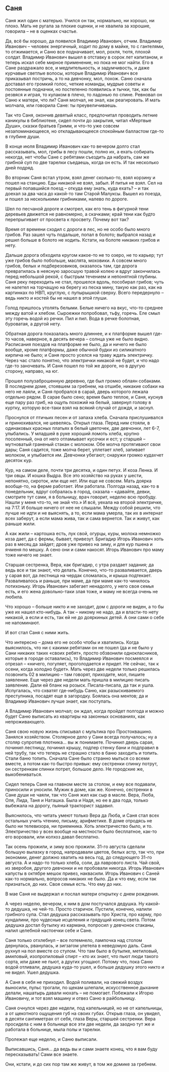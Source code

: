 ## Саня


Саня жил один с матерью. Учился он так, нормально, ни хорошо, ни плохо. Мать не ругала за плохие оценки, и не хвалила за хорошие, говорила – не в оценках счастье.

Да, всё бы хорошо, да появился Владимир Иванович, отчим. Владимир Иванович – человек энергичный, ходит по дому в майке, то с гантелями, то отжимается, и Саню все подначивает, мол, рохля, тютя, плохой солдат. Владимир Иванович вышел в отставку в сорок лет капитаном, и теперь искал себе мирное применение, но пока не мог найти. Его в Сане раздражало все, и медлительность, и задумчивость, и даже курчавые светлые волосы, которые Владимир Иванович все приказывал постричь, а то на девчонку, мол, похож. Саню сначала доставал его громкий голос, четкие команды, мудрые советы и постоянные подначки, но постепенно появились и тычки, так, как бы резвяся и играя, то кулаком в плечо, то ладонью по спине. Ревновал он Саню к матери, что ли? Саня молчал, не знал, как реагировать. И мать молчала, или говорила Сане: ты преувеличиваешь.

Так что Саня, окончив девятый класс, предпочитал проводить летние каникулы в библиотеке, сидел почти до закрытия, читал «Мертвые Души», сказки братьев Гримм, и что-то уже совсем незапоминающееся, но откладывающееся спокойным балластом где-то в глубине души.

В конце июля Владимир Иванович как-то вечером долго стал рассказывать, мол, грибы в лесу пошли, полно их, а ехать собирать некогда, нет чтобы Сане с ребятами съездить да набрать, сам же грибной суп по две тарелки съедаешь, когда он есть. И так несколько дней подряд.

Во вторник Саня встал утром, взял денег сколько-то, взял корзину и пошел на станцию. Еды никакой не взял, забыл. И питья не взял. Сел на первый попавшийся поезд – откуда ему знать, куда ехать? – и так доехал за два часа до какой-то там Старой Малуксы. Вышел из поезда, и пошел за несколькими грибниками, налево по дороге.

Шел по песчаной дороге и смотрел, как его тень в фигурной тени деревьев движется не равномерно, а скачками; край тени как будто перепрыгивает от просвета к просвету. Почему вот так?

Время от времени сходил с дороги в лес, но не особо было много грибов. Раз зашел чуть подальше, попал в болото; выбрался назад и решил больше в болото не ходить. Кстати, на болоте никаких грибов и нету.

Дальше дорога обходила кругом какое-то не то озеро, не то карьер; тут уже грибов было побольше, маслята, моховики. А совсем много грибов, белых и подберезовиков, оказалось там, где дорога  превратилась в неясную заросшую травой колею и вдруг закончилась перед небольшой  рекой, с быстрым течением и непонятной глубины. Саня реку переходить не стал, прошелся вдоль, пособирал грибов; чуть не налетел на торчащую на берегу из песка мину, такую как раз, как на картинках по НВП, круглую, с пупырышкой сверху. Всего передернуло – ведь никто и костей бы не нашел в этой глуши.

Голод пришлось утолять белыми. Белые ничего на вкус, что-то среднее между ватой и хлебом. Сыроежки попробовал, тьфу, горечь. Еле смыл эту горечь водой из речки. Пил и пил. Вода в речке болотная, буроватая, а другой нету.

Обратная дорога показалась много длиннее, и к платформе вышел где-то часов, наверное, в десять вечера – солнца уже не было видно. Расписания поездов на платформе не было, да и ничего не было вообще, кроме платформы, даже обычной будки из силикатного кирпича не было; и Саня просто уселся на траву ждать электричку. Через час стало понятно, что электрички никакой не будет, и что надо где-то заночевать. И Саня пошел по той же дороге, но в другую сторону, направо, на юг.

Прошел полузаброшенную деревню, где был громко облаян собаками. В последнем доме, стоявшем за гребнем, на отшибе, никакие собаки на него не лаяли, и Саня пробрался в сарай, дверь которого лежала отдельно рядом. В сарае было сено; время было теплое, и Саня, куснув еще пару раз гриб, на ощупь похожий на белый, завернул голову в куртку, которую все-таки взял на всякий случай от дождя, и заснул.

Проснулся от птичьих песен и от запаха хлеба. Сначала прислушивался и принюхивался, не шевелясь. Открыл глаза. Перед ним стояли, в одинаковых красных платьях в белый цветочек, две девчонки, лет 6-7, улыбались. У младшей в руке хороший ломоть хлеба, крупно посоленный, она от него отламывает кусочки и ест; у старшей – мутноватый граненый стакан с молоком. Обе молча протягивают свои дары; Саня садится, тоже молча берет, уплетает хлеб, запивает молоком, и улыбается им. Девчонки убегают; снаружи громко кудахчет десяток кур.

Кур, на самом деле, почти три десятка, и один петух. И коза Ленка. И три овцы. И кошка Выдра. Все это хозяйство на руках у шести, непонятно, сироток, или еще нет. Или еще не совсем. Мать доярка вообще-то, на ферме работает. Или работала. Полгода назад, как-то в понедельник, вдруг собралась в город, сказала – «давайте, девки, смотрите тут сами, я в больницу, врач говорит, неделю всю пробуду. Нашли у меня что-то, не знай что.» И всё, уехала на второй электричке, на 7:17. И больше ничего от нее не слышали. Между собой решили, что лучше не идти и не выяснять, а то, если мама умерла, так их в интернат всех заберут, а если мама жива, так и сама вернется. Так и живут, как раньше жили.

А как жили – картошка есть, лук свой, огурцы, куры, молока немножко коза дает, да с фермы, бывает, привезут. Бригадир Игорь Иванович хоть раз в месяц да зайдет; дров уже привез на зиму, и для кур пшена и ячменя по мешку. А сено они и сами накосят. Игорь Иванович про маму тоже ничего не знает. 

Старшая сестренка, Вера, как бригадир, с утра раздает задания; да ведь все и так знают, что делать. Конечно, что-то разваливается, дверь у сарая вот, да лестница на чердак сломалась, и крыша подтекает. Разваливалось и раньше, при маме, да при маме как-то чинилось потихоньку. Игорь Иванович забегает ненадолго, у него своя семья есть, и его жена довольно-таки злая тоже, и маму не всегда очень не любила.

Что хорошо – больше никто и не заходит, дом с дороги не виден, а то бы уже их нашел кто-нибудь. А так – никому не надо, да и власти-то нету никакой, а если и есть, так ей не до дояркиных детей. А они сами о себе не напоминают.

И вот стал Саня с ними жить.

Что интересно – дома его не особо чтобы и хватились. Когда выяснилось, что ни с какими ребятами он не пошел (да и не было у Сани никаких таких «своих ребят», просто обзвонили однокласников, которые в городе оставались), то Владимир Иванович посмеялся и отрезал – «ничего, погуляет, проголодается и придет. Не сейчас, так к осени, когда холодно будет». Мать через две недели только решилась позвонить 02 в милицию – там говорят, приходите, мол, пишите заявление. Еще через две недели мать пришла в милицию писать заявление. Дали ей бланк на розыск. Писала-писала, да так и ушла. Испугалась, что схватят где-нибудь Саню, как разыскиваемого преступника, посадят еще в загородку. Боялась она ментов; да и Владимир Иванович лучше знает, как поступать.

А Владимир Иванович молчал; он ждал, когда пройдет полгода и можно будет Саню выписать из квартиры на законных основаниях, как непроживающего.

Саня свою новую жизнь списывал с мультика про Простоквашино. Занялся хозяйством. Столярное дело у Сани всегда получалось; ну а столяр супротив плотника… вы ж понимаете. Починил дверь сарая, починил лестницу, починил крышу, подпер стенку бани и подправил в ней трубу, так что теперь не страшно стало в баню заходить и топить. Стали баню топить. Сначала Сане было странно мыться со всеми вместе, а потом как-то быстро привык: ему сестренки спинку потрут, он сестренкам спинки потрет, большое дело. Не городские же, выкобениваться.

Сидел теперь Саня на главном месте за столом, и ему все подавали, приносили и уносили. Мужик в доме, как же. Конечно, сестренки в Сане души не чаяли, так что Саня жил как сыр в масле. Вера, Люба, Оля, Лида, Таня и Наташка. Была и Надя, но ее в два года, только выбежала на дорогу, пьяный тракторист задавил.

Выяснилось, что читать умеют только Вера да Люба, и Саня стал всех остальных учить чтению, письму, арифметике. В доме отродясь не было ни телевизора, ни приемника. Хоть электричество было, и то. Электричество у всех вообще на местности было бесплатное, как-то его воровали, или колхоз давал бесплатно.

Так осень прожили, и зиму всю прожили. 31-го августа сделали большую вылазку в город, напродавали цветов, белых астр, так что, при экономии, денег должно хватить на весь год, до следующего 31-го августа. А и надо-то только хлеба, соли, да лаврового листа. Чай свой, из зверобоя, другого девчонки и не пробовали никогда. Игорь Иванович капусты в октябре мешок привез, наквасили. Игорь Иванович с Саней как-то нормально, вопросов никаких не было. Да и что ему, если так признаться, до них. Своя семья есть. Что ему до них.

В мае Саня не выдержал и послал матери открытку с днем рождения.

А через неделю, вечером, к ним в дом постучался дедушка. Ну какой-то дедушка, не чей-то. Просто старичок. Пустили, конечно, налили грибного супа. Стал дедушка рассказывать про Христа, про карму, про кундалини, про чудесные исцеления и грядущий конец света. Потом дедушка достал бутылку из кармана, попросил у девчонок стаканы, налил целебной настоечки себе и Сане.

Саня только отхлебнул – все потемнело, лампочка над столом дернулась, рванулась, и зигзагом улетела в неведомую даль. Саня рухнул на пол вместе со стулом. Что там было в бутылке, метиловый, амиловый, изопропиловый спирт – кто их знает, что пьют люди такого сорта, или даже не пьют, а других угощают. Потому что, пока Саню водой отливали, дедушка куда-то ушел, и больше дедушку этого никто и не видел. Ушел дедушка.

А Саня в себя не приходил. Водой поливали, на свежий воздух выносили, пульс трогали, по  щекам шлепали, искусственное дыхание делали, нашатырь давали нюхать – не помогает. Побежали к Игорю Ивановичу, и тот взял машину и отвез Саню в райбольницу.

Саня очнулся через две недели, под капельницей, но не от капельницы, а от щекотного ощущения губ на своих губах. Открыв глаза, он увидел, в десяти сантиметрах от себя, глаза Веры, старшей сестренки. Вера просидела с ним в больнице все эти две недели, да заодно тут же и работала в больнице, мыла полы и тарелки.

Пролежал еще неделю, и Саню выписали. 

Выписавшись, Саня… да ведь вы и сами знаете конец, что я вам буду пересказывать! Сами все знаете.

Они, кстати, и до сих пор там же живут, в том же домике за гребнем.
